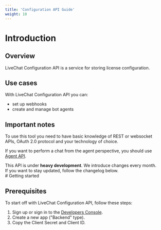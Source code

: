 ```yaml
---
title: 'Configuration API Guide'
weight: 10
---
```


# Introduction

## Overview

LiveChat Configuration API is a service for storing license configuration.

## Use cases

With LiveChat Configuration API you can:

- set up webhooks
- create and manage bot agents

## Important notes

To use this tool you need to have basic knowledge of REST or websocket APIs, OAuth 2.0 protocol and your technology of choice.

If you want to perform a chat from the agent perspective, you should use [Agent API](/docs/agent-api).

<div class="callout type-warning">This API is under <strong>heavy development</strong>. We introduce changes every month. If you want to stay updated, follow the changelog below.</div>
# Getting started

## Prerequisites

To start off with LiveChat Configuration API, follow these steps:

1. Sign up or sign in to the [Developers Console](https://developers.livechatinc.com/console/).
2. Create a new app ("Backend" type).
3. Copy the Client Secret and Client ID.

<!--
## Working example

>_I've prepared the workspace. What do I need to do, to see it running?_

There is a ready-to-use example... To see the online demo... Do X to see it working...

# Basic usage

>_Now, once I saw it in action, I want to see more._

## Extended example

>_What else can I do with this tool?_

To better understand the power of this tool, check out following guides. To explore all of the functionalites, go to the API reference...

### Guide on creating

...

### Using this tool to

...

### Guide on preparing

...

# Advanced usage

>_I've already worked with this tool. I've mastered its basic use case. I want more._

## Advanced example
>_What are the most advanced / complex / hard use cases of this tool?_

Although this tool is dedicated to... we've seen people successfully using it to... To find out the advanced use cases, check this guides below.

### Guide on building your own

...

### Creating X from the ground up

...

## How it works
>_How this tool works internally? Can I modify or extend this tools' functionalities?_

If you want to tailor this tool for your very specific use case...

# Help and Support

>_I still have some questions. I've scrolled here impatiently. Where should I go?_

## Feedback

>_I ~hate~ love this tool! Where can I leave some feedback?_

The best way to leave the feedback is... We're always open for changes... Let us know if...

## Contributing

>_How can I help to improve this tool?_

If you want to help us out...

# API reference

>_I'm here every day for the last week. Just let me know what this method does._

## Methods, Callbacks, Objects definitions

>_I expect here to see the full technical index of all methods, callbacks and objects._
-->
